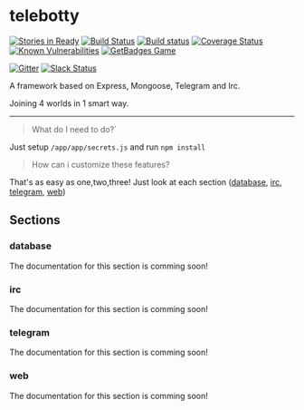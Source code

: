 # telebotty 
[![Stories in Ready](https://badge.waffle.io/bricksoft/telebotty.png?label=ready&title=Ready)](https://waffle.io/bricksoft/telebotty) 
[![Build Status](https://travis-ci.org/bricksoft/telebotty.svg?branch=master)](https://travis-ci.org/bricksoft/telebotty) 
[![Build status](https://ci.appveyor.com/api/projects/status/ou61of5klrw0hqm1?svg=true)](https://ci.appveyor.com/project/jay-bricksoft/telebotty) 
[![Coverage Status](https://coveralls.io/repos/github/bricksoft/telebotty/badge.svg?branch=master)](https://coveralls.io/github/bricksoft/telebotty?branch=master) 
[![Known Vulnerabilities](https://snyk.io/test/github/bricksoft/telebotty/badge.svg)](https://snyk.io/test/github/bricksoft/telebotty) 
[![GetBadges Game](https://bricksoft-telebotty.getbadges.io/shield/company/bricksoft-telebotty)](https://bricksoft-telebotty.getbadges.io/?ref=shield-game)

[![Gitter](https://badges.gitter.im/bricksoft/telebotty.svg)](https://gitter.im/bricksoft/telebotty?utm_source=badge&utm_medium=badge&utm_campaign=pr-badge) 
[![Slack Status](https://telebotty.herokuapp.com/badge.svg)](https://telebotty.herokuapp.com)

A framework based on Express, Mongoose, Telegram and Irc.

Joining 4 worlds in 1 smart way.

---

>What do I need to do?`

Just setup `/app/app/secrets.js` and run `npm install`

>How can i customize these features?

That's as easy as one,two,three! Just look at each section ([database](#database), [irc](#irc), [telegram](#telegram), [web](#web))



## Sections

### database

The documentation for this section is comming soon!

### irc

The documentation for this section is comming soon!

### telegram

The documentation for this section is comming soon!

### web

The documentation for this section is comming soon!

